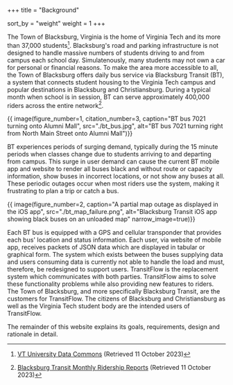 +++
title = "Background"

sort_by = "weight"
weight = 1
+++

The Town of Blacksburg, Virginia is the home of Virginia Tech and its more than 37,000 students[^1]. Blacksburg's road and parking infrastructure is not designed to handle massive numbers of students driving to and from campus each school day. Simulatenously, many students may not own a car for personal or financial reasons. To make the area more accessible to all, the Town of Blacksburg offers daily bus service via Blacksburg Transit (BT), a system that connects student housing to the Virginia Tech campus and popular destinations in Blacksburg and Christiansburg. During a typical month when school is in session, BT can serve approximately 400,000 riders across the entire network[^2].

{{ image(figure_number=1, 
citation_number=3, 
caption="BT bus 7021 turning onto Alumni Mall", 
src="./bt_bus.jpg", 
alt="BT bus 7021 turning right from North Main Street onto Alumni Mall")}}

BT experiences periods of surging demand, typically during the 15 minute periods when classes change due to students arriving to and departing from campus. This surge in user demand can cause the current BT mobile app and website to render all buses black and without route or capacity information, show buses in incorrect locations, or not show any buses at all. These periodic outages occur when most riders use the system, making it frustrating to plan a trip or catch a bus. 

{{ image(figure_number=2,
caption="A partial map outage as displayed in the iOS app", 
src="./bt_map_failure.png", 
alt="Blacksburg Transit iOS app showing black buses on an unloaded map"
narrow_image=true)}}

Each BT bus is equipped with a GPS and cellular transponder that provides each bus' location and status information. Each user, via website of mobile app, receives packets of JSON data which are displayed in tabular or graphical form. The system which exists between the buses supplying data and users consuming data is currently not able to handle the load and must, therefore, be redesigned to support users. TransitFlow is the replacement system which communicates with both parties. TransitFlow aims to solve these functionality problems while also providing new features to riders. The Town of Blacksburg, and more specifically Blacksburg Transit, are the customers for TransitFlow. The citizens of Blacksburg and Christiansburg as well as the Virginia Tech student body are the intended users of TransitFlow.

The remainder of this website explains its goals, requirements, design and rationale in detail.

[^1]: [VT University Data Commons](https://udc.vt.edu/irdata/data/students/enrollment/index) (Retrieved 11 October 2023)

[^2]: [Blacksburg Transit Monthly Ridership Reports](https://ridebt.org/images/reports/FY23_Reports/Monthly_Report_October_2022.pdf) (Retrieved 11 October 2023)

[^3]: [Virginia Department of Rail and Public Transportation](https://drpt.virginia.gov/wp-content/uploads/2023/05/Blacksburg-Transit-1024x683.jpg) (Retrieved 11 October 2023)